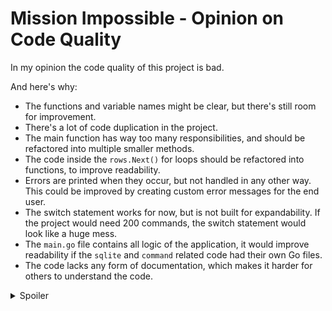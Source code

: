 # Mission Impossible - Opinion on Code Quality

In my opinion the code quality of this project is bad.

And here's why:
- The functions and variable names might be clear, but there's still room for improvement.
- There's a lot of code duplication in the project.
- The main function has way too many responsibilities, and should be refactored into multiple smaller methods.
- The code inside the `rows.Next()` for loops should be refactored into functions, to improve readability.
- Errors are printed when they occur, but not handled in any other way. This could be improved by creating custom error messages for the end user.
- The switch statement works for now, but is not built for expandability. If the project would need 200 commands, the switch statement would look like a huge mess.
- The `main.go` file contains all logic of the application, it would improve readability if the `sqlite` and `command` related code had their own Go files.
- The code lacks any form of documentation, which makes it harder for others to understand the code.

<details>
    <summary>Spoiler</summary>

    But it works ;)
</details>
